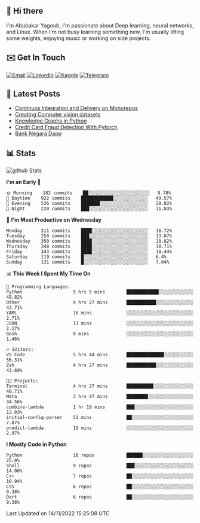## 👋 Hi there

I'm Abubakar Yagoub, I'm passionate about Deep learning, neural networks, and
Linux. When I'm not busy learning something new, I'm usually lifting some
weights, enjoying music or working on side projects.

## ✉️ Get In Touch

[![Email](https://img.shields.io/badge/Email-f1f1f1?style=for-the-badge&logo=gmail&logoColor=0f111a)](mailto:git@blacksuan19.dev)
[![LinkedIn](https://img.shields.io/badge/LinkedIn-0077B5?style=for-the-badge&logo=linkedin&logoColor=white)](https://www.linkedin.com/in/blacksuan19/)
[![Kaggle](https://img.shields.io/badge/Kaggle-5acfff?style=for-the-badge&logo=kaggle&logoColor=white)](http://kaggle.com/abubakaryagob/)
[![Telegram](https://img.shields.io/badge/Telegram-2CA5E0?style=for-the-badge&logo=telegram&logoColor=white)](https://t.me/blacksuan19)

## 📩 Latest Posts

<!-- BLOG-POST-LIST:START -->
- [Continuos Integration and Delivery on Monorepos](https://www.blacksuan19.dev/blog/github-actions-monorepos/)
- [Creating Computer vision datasets](https://www.blacksuan19.dev/blog/creating-datasets/)
- [Knowledge Graphs in Python](https://www.blacksuan19.dev/projects/Knowledge_Graphs/)
- [Credit Card Fraud Detection With Pytorch](https://www.blacksuan19.dev/projects/credit-card-fraud-detection-with-pytorch/)
- [Bank Negara Dapp](https://www.blacksuan19.dev/projects/bank-negara/)
<!-- BLOG-POST-LIST:END -->

## 📊 Stats

![github Stats](https://github-readme-stats.vercel.app/api?username=blacksuan19&theme=github_dark&show_icons=true&count_private=true&custom_title=Github%20Stats&hide_border=true)

<!--START_SECTION:waka-->
**I'm an Early 🐤** 

```text
🌞 Morning    182 commits    ██░░░░░░░░░░░░░░░░░░░░░░░   9.78% 
🌆 Daytime    922 commits    ████████████░░░░░░░░░░░░░   49.57% 
🌃 Evening    536 commits    ███████░░░░░░░░░░░░░░░░░░   28.82% 
🌙 Night      220 commits    ███░░░░░░░░░░░░░░░░░░░░░░   11.83%

```
📅 **I'm Most Productive on Wednesday** 

```text
Monday       311 commits    ████░░░░░░░░░░░░░░░░░░░░░   16.72% 
Tuesday      258 commits    ███░░░░░░░░░░░░░░░░░░░░░░   13.87% 
Wednesday    350 commits    ████░░░░░░░░░░░░░░░░░░░░░   18.82% 
Thursday     348 commits    ████░░░░░░░░░░░░░░░░░░░░░   18.71% 
Friday       343 commits    ████░░░░░░░░░░░░░░░░░░░░░   18.44% 
Saturday     119 commits    █░░░░░░░░░░░░░░░░░░░░░░░░   6.4% 
Sunday       131 commits    █░░░░░░░░░░░░░░░░░░░░░░░░   7.04%

```


📊 **This Week I Spent My Time On** 

```text
💬 Programming Languages: 
Python                   5 hrs 5 mins        ████████████░░░░░░░░░░░░░   49.82% 
Other                    4 hrs 27 mins       ███████████░░░░░░░░░░░░░░   43.71% 
YAML                     16 mins             ░░░░░░░░░░░░░░░░░░░░░░░░░   2.71% 
JSON                     13 mins             ░░░░░░░░░░░░░░░░░░░░░░░░░   2.17% 
Bash                     8 mins              ░░░░░░░░░░░░░░░░░░░░░░░░░   1.46%

🔥 Editors: 
VS Code                  5 hrs 44 mins       ██████████████░░░░░░░░░░░   56.31% 
Zsh                      4 hrs 27 mins       ███████████░░░░░░░░░░░░░░   43.69%

🐱‍💻 Projects: 
Terminal                 4 hrs 27 mins       ██████████░░░░░░░░░░░░░░░   40.71% 
Meta                     3 hrs 47 mins       ████████░░░░░░░░░░░░░░░░░   34.56% 
combine-lambda           1 hr 19 mins        ███░░░░░░░░░░░░░░░░░░░░░░   12.03% 
initial-config-parser    51 mins             ██░░░░░░░░░░░░░░░░░░░░░░░   7.87% 
predict-lambda           19 mins             ░░░░░░░░░░░░░░░░░░░░░░░░░   2.97%

```

**I Mostly Code in Python** 

```text
Python                   16 repos            ██████░░░░░░░░░░░░░░░░░░░   25.0% 
Shell                    9 repos             ███░░░░░░░░░░░░░░░░░░░░░░   14.06% 
C++                      7 repos             ██░░░░░░░░░░░░░░░░░░░░░░░   10.94% 
CSS                      6 repos             ██░░░░░░░░░░░░░░░░░░░░░░░   9.38% 
Dart                     6 repos             ██░░░░░░░░░░░░░░░░░░░░░░░   9.38%

```



 Last Updated on 14/11/2022 15:25:08 UTC
<!--END_SECTION:waka-->
